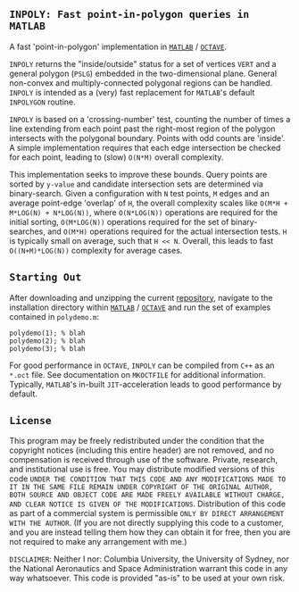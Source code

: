 ## `INPOLY: Fast point-in-polygon queries in MATLAB`

A fast 'point-in-polygon' implementation in <a href="http://www.mathworks.com">`MATLAB`</a> / <a href="https://www.gnu.org/software/octave">`OCTAVE`</a>.

`INPOLY` returns the "inside/outside" status for a set of vertices `VERT` and a general polygon (`PSLG`) embedded in the two-dimensional plane. General non-convex and multiply-connected polygonal regions can be handled. `INPOLY` is intended as a (very) fast replacement for `MATLAB`'s default `INPOLYGON` routine.

`INPOLY` is based on a 'crossing-number' test, counting the number of times a line extending from each point past the right-most region of the polygon intersects with the polygonal boundary. Points with odd counts are 'inside'. A simple implementation requires that each edge intersection be checked for each point, leading to (slow) `O(N*M)` overall complexity.

This implementation seeks to improve these bounds. Query points are sorted by `y-value` and candidate intersection sets are determined via binary-search. Given a configuration with `N` test points, `M` edges and an average point-edge 'overlap' of `H`, the overall complexity scales like `O(M*H + M*LOG(N) + N*LOG(N))`, where `O(N*LOG(N))` operations are required for the initial sorting, `O(M*LOG(N))` operations required for the set of binary-searches, and `O(M*H)` operations required for the actual intersection tests. `H` is typically small on average, such that `H << N`. Overall, this leads to fast `O((N+M)*LOG(N))` complexity for average cases.

## `Starting Out`

After downloading and unzipping the current <a href="https://github.com/dengwirda/inpoly/archive/master.zip">repository</a>, navigate to the installation directory within <a href="http://www.mathworks.com">`MATLAB`</a> / <a href="https://www.gnu.org/software/octave">`OCTAVE`</a> and run the set of examples contained in `polydemo.m`:
````
polydemo(1); % blah
polydemo(2); % blah
polydemo(3); % blah
````
For good performance in `OCTAVE`, `INPOLY` can be compiled from `C++` as an `*.oct` file. See documentation on `MKOCTFILE` for additional information. Typically, `MATLAB`'s in-built `JIT`-acceleration leads to good performance by default.

## `License`

This program may be freely redistributed under the condition that the copyright notices (including this entire header) are not removed, and no compensation is received through use of the software.  Private, research, and institutional use is free.  You may distribute modified versions of this code `UNDER THE CONDITION THAT THIS CODE AND ANY MODIFICATIONS MADE TO IT IN THE SAME FILE REMAIN UNDER COPYRIGHT OF THE ORIGINAL AUTHOR, BOTH SOURCE AND OBJECT CODE ARE MADE FREELY AVAILABLE WITHOUT CHARGE, AND CLEAR NOTICE IS GIVEN OF THE MODIFICATIONS`. Distribution of this code as part of a commercial system is permissible `ONLY BY DIRECT ARRANGEMENT WITH THE AUTHOR`. (If you are not directly supplying this code to a customer, and you are instead telling them how they can obtain it for free, then you are not required to make any arrangement with me.) 

`DISCLAIMER`:  Neither I nor: Columbia University, the University of Sydney, nor the National Aeronautics and Space Administration warrant this code in any way whatsoever.  This code is provided "as-is" to be used at your own risk. 

